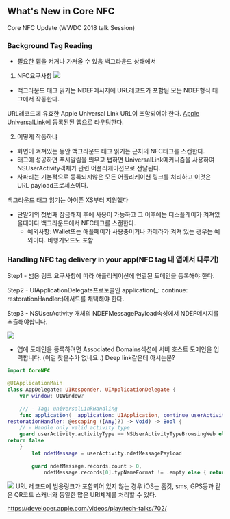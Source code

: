 ## What's New in Core NFC 
 Core NFC Update (WWDC 2018 talk Session)

### Background Tag Reading
- 필요한 앱을 켜거나 가져올 수 있음 백그라운드 상태에서 

1. NFC요구사항
![](https://i.imgur.com/NPY6Y6v.png)
- 백그라운드 태그 읽기는 NDEF메시지에 URL레코드가 포함된 모든 NDEF형식 태그에서 작동한다.

URL레코드에 유효한 Apple Universal Link URL이 포함되어야 한다.
[Apple UniversalLink](https://developer.apple.com/ios/universal-links/)에 등록된된 앱으로 라우팅한다.

2. 어떻게 작동하냐
- 화면이 켜져있는 동안 백그라운드 태그 읽기는 근처의 NFC태그를 스캔한다.
- 태그에 성공하면 푸시알림을 띄우고 탭하면 UniversalLink메커니즘을 사용하여 NSUserActivity객체가 관련 어플리케이션으로 전달된다.
- 사파리는 기본적으로 등록되지않은 모든 어플리케이션 링크를 처리하고 이것은  URL payload프로세스이다.

백그라운드 태그 읽기는 아이폰 XS부터 지원했다
- 단말기의 첫번째 잠금해제 후에 사용이 가능하고 그 이후에는 디스플레이가 켜져있을때마다 백그라운드에서 NFC태그를 스캔한다.
    - 예외사항: Wallet또는 애플페이가 사용중이거나 카메라가 켜져 있는 경우는 예외이다. 비행기모드도 포함

### Handling NFC tag delivery in your app(NFC tag 내 앱에서 다루기)
Step1 - 범용 링크 요구사항에 따라 애플리케이션에 연결된 도메인을 등록해야 한다.

Step2 - UIApplicationDelegate프로토콜인 application(_: continue: restorationHandler:)메서드를 채택해야 한다.

Step3 - NSUserActivity 개체의 NDEFMessagePayload속성에서 NDEF메시지를 추출해야합니다.

![](https://i.imgur.com/LX9E5TB.png)
- 앱에 도메인을 등록하려면 Associated Domains섹션에 서버 호스트 도메인을 입력합니다. (이걸 찾을수가 없네요..) Deep link같은데 아시는분?

```swift
import CoreNFC

@UIApplicationMain
class AppDelegate: UIResponder, UIApplicationDelegate {
    var window: UIWindow?
    
    /// - Tag: universalLinkHandling
    func application(_ application: UIApplication, continue userActivity: NSUserActivity,
restorationHandler: @escaping ([Any]?) -> Void) -> Bool {
    // - Handle only valid activity type
    guard userActivity.activityType == NSUserActivityTypeBrowsingWeb else {
return false
    }
        let ndefMessage = userActivity.ndefMessagePayload
        
        guard ndefMessage.records.count > 0,
            ndefMessage.records[0].typNameFormat != .empty else { return flase }
```
![](https://i.imgur.com/LJa6O81.png)
URL 레코드에 범용링크가 포함되어 있지 않는 경우 iOS는 홈킷, sms, GPS등과 같은 QR코드 스캐너와 동일한 많은 URI체계를 처리할 수 있다.



https://developer.apple.com/videos/play/tech-talks/702/
